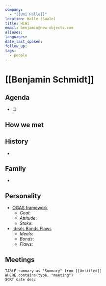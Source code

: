 ```yaml
---
company:
  - "[[Uni Halle]]"
location: Halle (Saale)
title: HiWi
email: benjamin@new-objects.com
aliases: 
languages: 
date_last_spoken: 
follow_up: 
tags:
  - people
---
```


# [[Benjamin Schmidt]]


## Agenda
- [ ] 

## How we met


## History
- 

## Family
- 

## Personality
- [OGAS framework](https://notes.nicolevanderhoeven.com/OGAS+framework)
	- *Goal*:
	- *Attitude*:
	- *Stake*:
- [Ideals Bonds Flaws](https://notes.nicolevanderhoeven.com/Ideals+Bonds+Flaws)
	- *Ideals*:
	- *Bonds*:
	- *Flaws*:

## Meetings
```dataview
TABLE summary as "Summary" from [[Untitled]]
WHERE contains(type, "meeting")
SORT date desc
```
